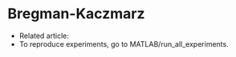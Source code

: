 # Bregman-Kaczmarz

- Related article: 
- To reproduce experiments, go to MATLAB/run_all_experiments.
